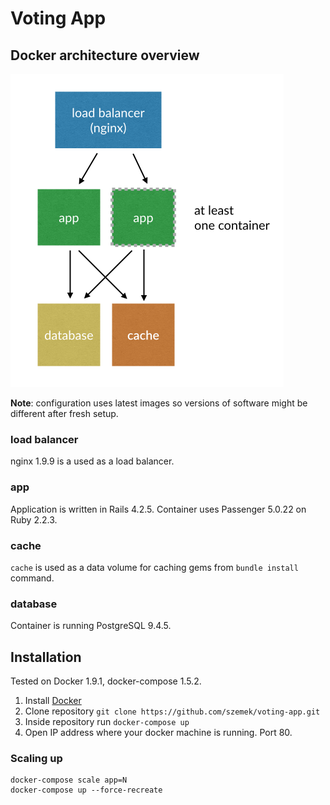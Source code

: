 # Voting App

## Docker architecture overview

![Overview](docs/overview.png)

**Note**: configuration uses latest images so versions of software might be different after fresh setup.

### load balancer
nginx 1.9.9 is a used as a load balancer.

### app
Application is written in Rails 4.2.5. Container uses Passenger 5.0.22 on Ruby 2.2.3.

### cache
`cache` is used as a data volume for caching gems from `bundle install` command.

### database
Container is running PostgreSQL 9.4.5.

## Installation

Tested on Docker 1.9.1, docker-compose 1.5.2.

1. Install [Docker](https://www.docker.com/)
2. Clone repository `git clone https://github.com/szemek/voting-app.git`
3. Inside repository run `docker-compose up`
4. Open IP address where your docker machine is running. Port 80.

### Scaling up

```
docker-compose scale app=N
docker-compose up --force-recreate
```
